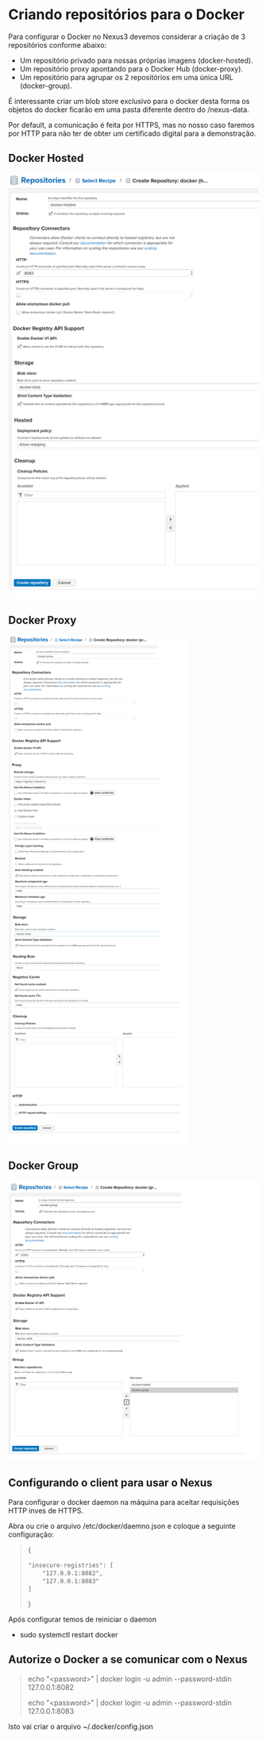# Criando repositórios para o Docker

Para configurar o Docker no Nexus3 devemos considerar a criação de 3 repositórios conforme abaixo:
- Um repositório privado para nossas próprias imagens (docker-hosted).
- Um repositório proxy apontando para o Docker Hub (docker-proxy).
- Um repositório para agrupar os 2 repositórios em uma única URL (docker-group).

É interessante criar um blob store exclusivo para o docker desta forma os objetos do docker ficarão em uma pasta diferente dentro do /nexus-data.

Por default, a comunicação é feita por HTTPS, mas no nosso caso faremos por HTTP para não ter de obter um certificado digital para a demonstração.

## Docker Hosted

![docker-hosted](./img/docker-hosted.png)

## Docker Proxy

![docker-proxy](./img/docker-proxy.png)

## Docker Group

![docker-group](./img/docker-group.png)

## Configurando o client para usar o Nexus

Para configurar o docker daemon na máquina para aceitar requisições HTTP inves de HTTPS.

Abra ou crie o arquivo /etc/docker/daemno.json e coloque a seguinte configuração:

> {
> 
>     "insecure-registries": [
>         "127.0.0.1:8082",
>         "127.0.0.1:8083"
>	  ]
> }

Após configurar temos de reiniciar o daemon
- sudo systemctl restart docker

## Autorize o Docker a se comunicar com o Nexus
> echo "\<password\>" | docker login -u admin --password-stdin 127.0.0.1:8082
> 
> echo "\<password\>" | docker login -u admin --password-stdin 127.0.0.1:8083

Isto vai criar o arquivo ~/.docker/config.json